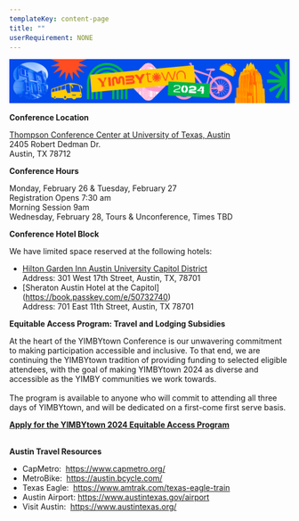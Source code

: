 ```yaml
---
templateKey: content-page
title: ""
userRequirement: NONE
---
```

![](ytown_banner.webp)

**Conference Location**

[Thompson Conference Center at University of Texas, Austin](https://thompsoncenter.utexas.edu/)\
2405 Robert Dedman Dr.\
Austin, TX 78712

**Conference Hours**

Monday, February 26 & Tuesday, February 27\
Registration Opens 7:30 am\
Morning Session 9am\
Wednesday, February 28, Tours & Unconference, Times TBD

**Conference Hotel Block** 

We have limited space reserved at the following hotels:

* [Hilton Garden Inn Austin University Capitol District](https://www.hilton.com/en/attend-my-event/yimbytown2024atthehiltongardeninn/)\
  Address: 301 West 17th Street, Austin, TX, 78701
* [Sheraton Austin Hotel at the Capitol]
  (https://book.passkey.com/e/50732740)\
  Address: 701 East 11th Street, Austin, TX 78701

**Equitable Access Program: Travel and Lodging Subsidies**

At the heart of the YIMBYtown Conference is our unwavering commitment to making participation accessible and inclusive. To that end, we are continuing the YIMBYtown tradition of providing funding to selected eligible attendees, with the goal of making YIMBYtown 2024 as diverse and accessible as the YIMBY communities we work towards. \
\
The program is available to anyone who will commit to attending all three days of YIMBYtown, and will be dedicated on a first-come first serve basis.

**[Apply for the YIMBYtown 2024 Equitable Access Program](https://forms.gle/b459SRZ4b35Q7xx26)**


\
**Austin Travel Resources** 

* CapMetro:  <https://www.capmetro.org/>
* MetroBike:  <https://austin.bcycle.com/>
* Texas Eagle:  <https://www.amtrak.com/texas-eagle-train>
* Austin Airport: <https://www.austintexas.gov/airport>
* Visit Austin:  <https://www.austintexas.org/>
